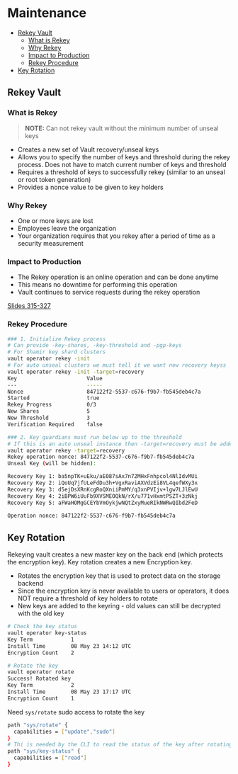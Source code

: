 <!-- omit from toc -->
# Maintenance

- [Rekey Vault](#rekey-vault)
  - [What is Rekey](#what-is-rekey)
  - [Why Rekey](#why-rekey)
  - [Impact to Production](#impact-to-production)
  - [Rekey Procedure](#rekey-procedure)
- [Key Rotation](#key-rotation)

## Rekey Vault

### What is Rekey

> **NOTE:** Can not rekey vault without the minimum number of unseal keys

- Creates a new set of Vault recovery/unseal keys
- Allows you to specify the number of keys and threshold during the rekey process. Does not have to match current number of keys and threshold
- Requires a threshold of keys to successfully rekey (similar to an unseal or root token generation)
- Provides a nonce value to be given to key holders

### Why Rekey

- One or more keys are lost
- Employees leave the organization
- Your organization requires that you rekey after a period of time as a security measurement

### Impact to Production

- The Rekey operation is an online operation and can be done anytime
- This means no downtime for performing this operation
- Vault continues to service requests during the rekey operation

[Slides 315-327](https://github.com/sarg3nt/vault-training/blob/main/operations-training/01-Create-a-working-Vault-server-configuration-given-a-scenario.pdf)

### Rekey Procedure

```bash
### 1. Initialize Rekey process
# Can provide -key-shares, -key-threshold and -pgp-keys
# For Shamir key shard clusters
vault operator rekey -init
# For auto unseal clusters we must tell it we want new recovery keyss
vault operator rekey -init -target=recovery
Key                      Value
---                      -----
Nonce                    847122f2-5537-c676-f9b7-fb545deb4c7a
Started                  true
Rekey Progress           0/3
New Shares               5
New Threshold            3
Verification Required    false

### 2. Key guardians must run below up to the threshold
# If this is an auto unseal instance then -target=recovery must be added
vault operator rekey -target=recovery
Rekey operation nonce: 847122f2-5537-c676-f9b7-fb545deb4c7a
Unseal Key (will be hidden):

Recovery Key 1: ba5npTK+uEku/aE087sAx7n72MHxFnhpcol4NlIdvMUi
Recovery Key 2: iQoUq7jfULeFdDu3h+VgxRaviAXVdzEi8VL4qefWXy3x
Recovery Key 3: d5ejDsXRnKcgRoQXniiPmMY/q3xnPVIjv+lgw7LJlEwU
Recovery Key 4: 2iBPW6iUuFb9XVSMEOQkN/rX/u771vHxmtPSZT+3zNkj
Recovery Key 5: aFWaHOMgGCEYbVmOykjwNQtZxyMueRIkNWRwQIbd2FeD

Operation nonce: 847122f2-5537-c676-f9b7-fb545deb4c7a
```

## Key Rotation

Rekeying vault creates a new master key on the back end (which protects the encryption key). Key rotation creates a new Encryption key.

- Rotates the encryption key that is used to protect data on the storage backend
- Since the encryption key is never available to users or operators, it does NOT require a threshold of key holders to rotate
- New keys are added to the keyring - old values can still be decrypted with the old key

```bash
# Check the key status
vault operator key-status
Key Term            1
Install Time        08 May 23 14:12 UTC
Encryption Count    2

# Rotate the key
vault operator rotate
Success! Rotated key
Key Term            2
Install Time        08 May 23 17:17 UTC
Encryption Count    1
```

Need `sys/rotate` sudo access to rotate the key

```bash
path "sys/rotate" {
  capabilities = ["update","sudo"]
}
# Thi is needed by the CLI to read the status of the key after rotating it, not to rotate it
path "sys/key-status" {
  capabilities = ["read"]
}
```
